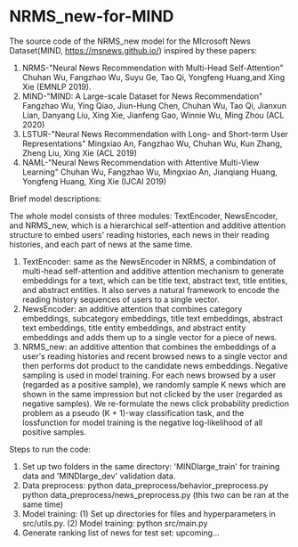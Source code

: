 # NRMS_new-for-MIND

The source code of the NRMS_new model for the MIcrosoft News Dataset(MIND, https://msnews.github.io/) inspired by these papers:
1. NRMS-"Neural News Recommendation with Multi-Head Self-Attention" Chuhan Wu, Fangzhao Wu, Suyu Ge, Tao Qi, Yongfeng Huang,and Xing Xie (EMNLP 2019). 
2. MIND-"MIND: A Large-scale Dataset for News Recommendation" Fangzhao Wu, Ying Qiao, Jiun-Hung Chen, Chuhan Wu, Tao Qi, Jianxun Lian, Danyang Liu, Xing Xie, Jianfeng Gao, Winnie Wu, Ming Zhou (ACL 2020)
3. LSTUR-"Neural News Recommendation with Long- and Short-term User Representations" Mingxiao An, Fangzhao Wu, Chuhan Wu, Kun Zhang, Zheng Liu, Xing Xie (ACL 2019)
4. NAML-"Neural News Recommendation with Attentive Multi-View Learning" Chuhan Wu, Fangzhao Wu, Mingxiao An, Jianqiang Huang, Yongfeng Huang, Xing Xie (IJCAI 2019)

Brief model descriptions:

The whole model consists of three modules: TextEncoder, NewsEncoder, and NRMS_new, which is a hierarchical self-attention and additive attention structure to embed users' reading histories, each news in their reading histories, and each part of news at the same time. 
1. TextEncoder: same as the NewsEncoder in NRMS, a combindation of multi-head self-attention and additive attention mechanism to generate embeddings for a text, which can be title text, abstract text, title entities, and abstract entities. It also serves a natural framework to encode the reading history sequences of users to a single vector.
2. NewsEncoder: an additive attention that combines category embeddings, subcategory embeddings, title text embeddings, abstract text embeddings, title entity embeddings, and abstract entity embeddings and adds them up to a single vector for a piece of news.
3. NRMS_new: an additive attention that combines the embeddings of a user's reading histories and recent browsed news to a single vector and then performs dot product to the candidate news embeddings. Negative sampling is used in  model training. For each news browsed by a user (regarded as a positive sample), we randomly sample K news which are shown in the same impression but not clicked by the user (regarded as negative samples). We re-formulate the news click probability prediction problem as a pseudo (K + 1)-way classification task, and the lossfunction for model training is the negative log-likelihood of all positive samples.

Steps to run the code:
1. Set up two folders in the same directory: 'MINDlarge_train' for training data and 'MINDlarge_dev' validation data.
2. Data preprocess:
	python data_preprocess/behavior_preprocess.py
	python data_preprocess/news_preprocess.py
	(this two can be ran at the same time)
3. Model training:
	(1) Set up directories for files and hyperparameters in src/utils.py.
	(2) Model training: python src/main.py
3. Generate ranking list of news for test set:
	upcoming... 

